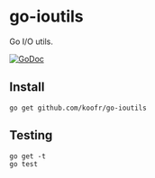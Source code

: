 go-ioutils
==========

Go I/O utils.

[![GoDoc](https://godoc.org/github.com/koofr/go-ioutils?status.png)](https://godoc.org/github.com/koofr/go-ioutils)

## Install

    go get github.com/koofr/go-ioutils

## Testing

    go get -t
    go test
